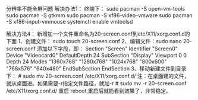 分辨率不能全屏问题
解决办法1：
终端下： sudo pacman -S open-vm-tools
sudo pacman -S gtkmm
sudo pacman -S xf86-video-vmware
sudo pacman -S xf86-input-vmmouse
systemctl enable vmtoolsd

解决方法4：
新增加一个文件重命名为20-screen.conf到etc/X11/xorg.conf.d的下面
1、创建文件： sudo touch 20-screen.conf
2、编辑文件：sudo nano 20-screen.conf
添加以下字段，即：
Section "Screen"
Identifier "Screen0"
Device "Videocard0"
DefaultDepth 24
SubSection "Display"
Viewport 0 0
Depth 24
Modes "1360x768" "1280x768" "1024x768" "800x600" "768x576" "640x480"
EndSubSection
EndSection
3、移动新建文件到目录下：
\# sudo mv 20-screen.conf /etc/X11/xorg.conf.d/
注：在桌面建的文件，就从桌面进。如果需要-r指定文件路径，就加-r
\# sudo mv -r 20-screen.conf /etc/X11/xorg.conf.d/
重启 reboot,重启后就能看到效果了，非常稳定。